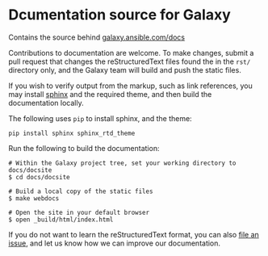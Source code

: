 Dcumentation source for Galaxy 
==============================

Contains the source behind [galaxy.ansible.com/docs](https://galaxy.ansible.com/docs)

Contributions to documentation are welcome. To make changes, submit a pull request that changes the reStructuredText files found the in the `rst/` directory only, and the Galaxy team will build and push the static files.

If you wish to verify output from the markup, such as link references, you may install [sphinx](http://www.sphinx-doc.org/en/master/usage/restructuredtext/basics.html) and the required theme, and then build the documentation locally.

The following uses `pip` to install sphinx, and the theme:
```
pip install sphinx sphinx_rtd_theme
```

Run the following to build the documentation:
```
# Within the Galaxy project tree, set your working directory to docs/docsite
$ cd docs/docsite

# Build a local copy of the static files
$ make webdocs

# Open the site in your default browser
$ open _build/html/index.html
```

If you do not want to learn the reStructuredText format, you can also [file an issue](https://github.com/ansible/galaxy/issues), and let us know how we can improve our documentation.

